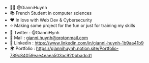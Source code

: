 - 👨‍💻 @GianniHuynh
- 📚 French Student in computer sciences 
- ❤️ In love with Web Dev & Cybersecurity
- ⭐ Making some project for the fun or just for training my skills
- 🐤 Twitter : @GianniHynh
- 📧 Mail : gianni.huynh@protonmail.com
- 🔵 Linkedin : https://www.linkedin.com/in/gianni-huynh-1b9aa41b9
- 🌍 Portfolio : https://giannihuynh.notion.site/Portfolio-789c84059eae4eaea503ac920bbadcd1

<!---
GianniHuynh/GianniHuynh is a ✨ special ✨ repository because its `README.md` (this file) appears on your GitHub profile.
You can click the Preview link to take a look at your changes.
--->
